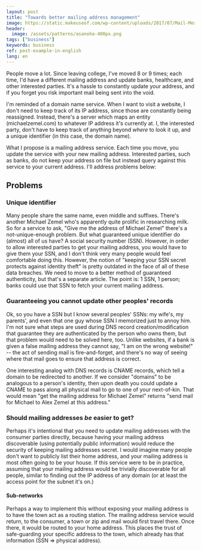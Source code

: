 ```yaml
---
layout: post
title: "Towards better mailing address management"
image: https://static.makeuseof.com/wp-content/uploads/2017/07/Mail-Merge-Featured-670x335.png
header:
  image: /assets/patterns/asanoha-400px.png
tags: ["business"]
keywords: business
ref: post-example-in-english
lang: en
---
```


People move a lot.  Since leaving college, I've moved 8 or 9 times; each time, I'd have a different mailing address and update banks, healthcare, and other interested parties.  It's a hassle to constantly update your address, and if you forget you risk important mail being sent into the void.

I'm reminded of a domain name service.  When I want to visit a website, I don't need to keep track of its IP address, since those are constantly being reassigned.  Instead, there's a server which maps an entity (michaelzemel.com) to whatever IP address it's currently at.  I, the interested party, don't have to keep track of anything beyond _where_ to look it up, and a unique identifier (in this case, the domain name).

What I propose is a mailing address service.  Each time you move, you update the service with your new mailing address.  Interested parties, such as banks, do not keep your address on file but instead query against this service to your current address.  I'll address problems below:

## Problems

### Unique identifier

Many people share the same name, even middle and suffixes.  There's another Michael Zemel who's apparently quite prolific in researching milk.  So for a service to ask, "Give me the address of Michael Zemel" there's a not-unique-enough problem.  But what guaranteed unique identifier do (almost) all of us have?  A social security number (SSN).  However, in order to allow interested parties to get your mailing address, you would have to give them your SSN, and I don't think very many people would feel comfortable doing this.  However, the notion of "keeping your SSN secret protects against identity theft" is pretty outdated in the face of all of these data breaches.  We need to move to a better method of guaranteed authenticity, but that's a separate article.  The point is: 1 SSN, 1 person; banks could use that SSN to fetch your current mailing address.

### Guaranteeing you cannot update other peoples' records

Ok, so you have a SSN but I know several peoples' SSNs: my wife's, my parents', and even that one guy whose SSN I memorized just to annoy him.  I'm not sure what steps are used during DNS record creation/modification that guarantee they are authenticated by the person who owns them, but that problem would need to be solved here, too.  Unlike websites, if a bank is given a false mailing address they cannot say, "I am on the wrong website!" -- the act of sending mail is fire-and-forget, and there's no way of seeing where that mail goes to ensure that address is correct.

One interesting analog with DNS records is CNAME records, which tell a domain to be redirected to another.  If we consider "domains" to be analogous to a person's identity, then upon death you could update a CNAME to pass along all physical mail to go to one of your next-of-kin.  That would mean "get the mailing address for Michael Zemel" returns "send mail for Michael to Alex Zemel at this address."

### Should mailing addresses _be_ easier to get?

Perhaps it's intentional that you need to update mailing addresses with the consumer parties directly, because having your mailing address discoverable (using potentially public information) would reduce the security of keeping mailing addresses secret.  I would imagine many people don't want to publicly list their home address, and your mailing address is most often going to be your house.  If this service were to be in practice, assuming that your mailing address would be trivially discoverable for all people, similar to finding out the IP address of any domain (or at least the access point for the subnet it's on.)

#### Sub-networks

Perhaps a way to implement this without exposing your mailing address is to have the town act as a routing station.  The mailing address service would return, to the consumer, a town or zip and mail would first travel there.  Once there, it would be routed to your home address.  This places the trust of safe-guarding your specific address to the town, which already has that information (SSN => physical address).
